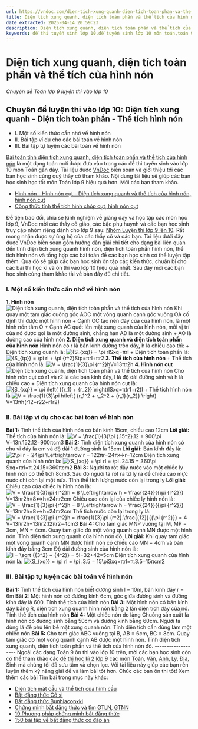 ```yaml
---
url: https://vndoc.com/dien-tich-xung-quanh-dien-tich-toan-phan-va-the-tich-cua-hinh-non-202222
title: Diện tích xung quanh, diện tích toàn phần và thể tích của hình nón - Chuyên đề Toán lớp 9 luyện thi vào lớp 10 - VnDoc.com
date_extracted: 2025-04-14 20:59:23
description: Diện tích xung quanh, diện tích toàn phần và thể tích của hình nón do VnDoc biên soạn giúp các bạn học sinh ôn tập, củng cố thêm kiến thức để làm tốt đề tuyển sinh lớp 10 môn Toán sắp tới.
keywords: đề thi tuyển sinh lớp 10,đề tuyển sinh lớp 10 môn toán,toán 9,chuyên đề toán 9,hình nón,diện tích xung quanh hình nón,diện tích toàn phần hình nón,thể tích hình nón
---
```


# Diện tích xung quanh, diện tích toàn phần và thể tích của hình nón
 _Chuyên đề Toán lớp 9 luyện thi vào lớp 10_
## Chuyên đề luyện thi vào lớp 10: Diện tích xung quanh - Diện tích toàn phần - Thể tích hình nón
  * I. Một số kiến thức cần nhớ về hình nón
  * II. Bài tập ví dụ cho các bài toán về hình nón
  * III. Bài tập tự luyện các bài toán về hình nón

[Bài toán tính diện tích xung quanh, diện tích toàn phần và thể tích của hình nón](<https://vndoc.com/dien-tich-xung-quanh-dien-tich-toan-phan-va-the-tich-cua-hinh-non-202222>) là một dạng toán mới được đưa vào trong các đề thi tuyển sinh vào lớp 10 môn Toán gần đây. Tài liệu được [VnDoc](<https://vndoc.com/>) biên soạn và giới thiệu tới các bạn học sinh cùng quý thầy cô tham khảo. Nội dung tài liệu sẽ giúp các bạn học sinh học tốt môn Toán lớp 9 hiệu quả hơn. Mời các bạn tham khảo.
  * [Hình nón - Hình nón cụt - Diện tích xung quanh và thể tích của hình nón, hình nón cụt](<https://vndoc.com/hinh-non-hinh-non-cut-dien-tich-xung-quanh-va-the-tich-cua-hinh-non-hinh-non-cut-186521>)
  * [Công thức tính thể tích hình chóp cụt, hình nón cụt](<https://vndoc.com/cong-thuc-tinh-the-tich-hinh-chop-cut-hinh-non-cut-150414>)

Để tiện trao đổi, chia sẻ kinh nghiệm về giảng dạy và học tập các môn học lớp 9, VnDoc mời các thầy cô giáo, các bậc phụ huynh và các bạn học sinh truy cập nhóm riêng dành cho lớp 9 sau: [Nhóm Luyện thi lớp 9 lên 10](</goto?u=aHR0cHM6Ly93d3cuZmFjZWJvb2suY29tL2dyb3Vwcy9UYWkubGlldS5ob2MudGFwLmxvcC45LlZORE9DLw%3D%3D>). Rất mong nhận được sự ủng hộ của các thầy cô và các bạn.
Tài liệu dưới đây được VnDoc biên soạn gồm hướng dẫn giải chi tiết cho dạng bài liên quan đến tính diện tích xung quanh hình nón, diện tích toàn phần hình nón, thể tích hình nón và tổng hợp các bài toán để các bạn học sinh có thể luyện tập thêm. Qua đó sẽ giúp các bạn học sinh ôn tập các kiến thức, chuẩn bị cho các bài thi học kì và ôn thi vào lớp 10 hiệu quả nhất. Sau đây mời các bạn học sinh cùng tham khảo tải về bản đầy đủ chi tiết.
### I. Một số kiến thức cần nhớ về hình nón
**1\. Hình nón**
![Diện tích xung quanh, diện tích toàn phần và thể tích của hình nón](https://i.vdoc.vn/data/image/2020/06/25/dien-tich-xung-quanh-dien-tich-toan-phan-va-the-tich-cua-hinh-non-anh-so-1.png)
Khi quay một tam giác cuông góc AOC một vòng quanh cạnh góc vuông OA cố định thì được một hình nón
\+ Cạnh OC tạo nên đáy của của hình nón, là một hình nón tâm O
\+ Cạnh AC quét lên mặt xung quanh của hình nón, mỗi vị trí của nó được gọi là một đường sinh, chẳng hạn AD là một đường sinh
\+ AO là đường cao của hình nón
**2\. Diện tích xung quanh và diện tích toàn phần của hình nón**
Hình nón có r là bán kính đường tròn đáy, h là chiều cao thì:
\+ Diện tích xung quanh là: ![{S_{xq}} = \\pi rl](https://i.vdoc.vn/data/image/blank.png)Sxq=πrl
\+ Diện tích toàn phần là: ![{S_{tp}} = \\pi rl + \\pi {r^2}](https://i.vdoc.vn/data/image/blank.png)Stp=πrl+πr2
**3\. Thể tích của hình nón**
\+ Thể tích của hình nón là: ![V = \\frac{1}{3}\\pi {r^2}h](https://i.vdoc.vn/data/image/blank.png)V=13πr2h
**4\. Hình nón cụt**
![Diện tích xung quanh, diện tích toàn phần và thể tích của hình nón](https://i.vdoc.vn/data/image/2020/06/25/dien-tich-xung-quanh-dien-tich-toan-phan-va-the-tich-cua-hinh-non-anh-so-2.png)
Cho hình nón cụt có r1 và r2 là các bán kính đáy, l là độ dài đường sinh và h là chiều cao
\+ Diện tích xung quanh của hình nón cụt là: ![{S_{xq}} = \\pi \\left\( {{r_1} + {r_2}} \\right\)l](https://i.vdoc.vn/data/image/blank.png)Sxq=π\(r1+r2\)l
\+ Thể tích hình nón là ![V = \\frac{1}{3}\\pi h\\left\( {r_1^2 + r_2^2 + {r_1}{r_2}} \\right\)](https://i.vdoc.vn/data/image/blank.png)V=13πh\(r12+r22+r1r2\)
### II. Bài tập ví dụ cho các bài toán về hình nón
**Bài 1:** Tính thể tích của hình nón có bán kính 15cm, chiều cao 12cm
**Lời giải:**
Thể tích của hình nón là: ![V = \\frac{1}{3}\\pi {.15^2}.12 = 900\\pi](https://i.vdoc.vn/data/image/blank.png)V=13π.152.12=900πcm3
**Bài 2:** Tính diện tích xung quanh của hình nón có chu vi đáy là cm và độ dài 1 đường sinh là 15cm
**Lời giải:**
Bán kính đáy là: ![2\\pi r = 24\\pi  \\Leftrightarrow r = 12](https://i.vdoc.vn/data/image/blank.png)2πr=24π⇔r=12cm
Diện tích xung quanh của hình nón là: ![{S_{xq}} = \\pi rl = \\pi .24.15 = 360\\pi](https://i.vdoc.vn/data/image/blank.png)Sxq=πrl=π.24.15=360πcm2
**Bài 3:** Người ta rót đầy nước vào một chiếc ly hình nón có thể tích 8cm3. Sau đó người ta rót ra từ ly ra để chiều cao mực nước chỉ còn lại một nửa. Tính thể tích lượng nước còn lại trong ly
**Lời giải:**
Chiều cao của chiếc ly hình nón là: ![V = \\frac{1}{3}\\pi {r^2}h = 8 \\Leftrightarrow h = \\frac{{24}}{{\\pi {r^2}}}](https://i.vdoc.vn/data/image/blank.png)V=13πr2h=8⇔h=24πr2cm
Chiều cao còn lại của chiếc ly hình nón là: ![V = \\frac{1}{3}\\pi {r^2}h = 8 \\Leftrightarrow h = \\frac{{24}}{{\\pi {r^2}}}](https://i.vdoc.vn/data/image/blank.png)V=13πr2h=8⇔h=24πr2cm
Thể tich nước còn lại trong ly là: ![V = \\frac{1}{3}\\pi {r^2}h = \\frac{1}{3}\\pi {r^2}.\\frac{{12}}{{\\pi {r^2}}} = 4](https://i.vdoc.vn/data/image/blank.png)V=13πr2h=13πr2.12πr2=4cm3
**Bài 4:** Cho tam giác MNP vuông tại M, MP = 3cm, MN = 4cm. Quay tam giác đó một vòng quanh cạnh MN được một hình nón. Tính diện tích xung quanh của hình nón đó.
**Lời giải:**
Khi quay tam giác một vòng quanh cạnh MN được hình nón có chiều cao MN = 4cm và bán kính đáy bằng 3cm
Độ dài đường sinh của hình nón là: ![l = \\sqrt {{3^2} + {4^2}}  = 5](https://i.vdoc.vn/data/image/blank.png)l=32+42=5cm
Diện tích xung quanh của hình nón là: ![{S_{xq}} = \\pi rl = \\pi .3.5 = 15\\pi](https://i.vdoc.vn/data/image/blank.png)Sxq=πrl=π.3.5=15πcm2
### III. Bài tập tự luyện các bài toán về hình nón
**Bài 1:** Tính thể tích của hình nón biết đường sinh l = 10m, bán kính đáy r = 6m
**Bài 2:** Một hình nón có đường kính 6cm, góc giữa đường sinh và đường kính đáy là 600. Tính thể tích của hình nón
**Bài 3:** Một hình nón có bán kính đáy bằng R, diện tích xung quanh hình nón bằng 2 lần diện tích đáy của nó. Tính thể tích của hình nón
**Bài 4:** Một chiếc nón do làng Chuông sản xuất là hình nón có đường sinh bằng 50cm và đường kính bằng 60cm. Người ta dùng lá để phủ lên bề mặt xung quanh nón. Tính diện tích cần dùng làm một chiếc nón
**Bài 5:** Cho tam giác ABC vuông tại B, AB = 6cm, BC = 8cm. Quay tam giác đó một vòng quanh cạnh AB được một hình nón. Tính diện tích xung quanh, diện tích toàn phần và thể tích của hình nón đó.
\-------------------
Ngoài các dạng Toán 9 ôn thi vào lớp 10 trên, mời các bạn học sinh còn có thể tham khảo các [đề thi học kì 2 lớp 9](<https://vndoc.com/de-thi-hoc-ki-2-lop9>) các môn [Toán](<https://vndoc.com/toan-lop9>), [Văn](<https://vndoc.com/ngu-van-lop9>), [Anh](<https://vndoc.com/tieng-anh-lop9>), Lý, Địa, Sinh mà chúng tôi đã sưu tầm và chọn lọc. Với tài liệu này giúp các bạn rèn luyện thêm kỹ năng giải đề và làm bài tốt hơn. Chúc các bạn ôn thi tốt\!
Xem thêm các bài Tìm bài trong mục này khác:
  * [Diện tích mặt cầu và thể tích của hình cầu](</dien-tich-mat-cau-va-the-tich-cua-hinh-cau-202218>)
  * [Bất đẳng thức Cô si](</bat-dang-thuc-co-si-202787>)
  * [Bất đẳng thức Bunhiacopxki](</bat-dang-thuc-bunhiacopxki-202830>)
  * [Chứng minh bất đẳng thức và tìm GTLN, GTNN](</on-thi-vao-lop-10-chuyen-de-6-chung-minh-bat-dang-thuc-166023>)
  * [19 Phương pháp chứng minh bất đẳng thức](</19-phuong-phap-chung-minh-bat-dang-thuc-195654>)
  * [150 bài tập về bất đẳng thức có đáp án](</50-bai-tap-ve-bat-dang-thuc-co-dap-an-99751>)

